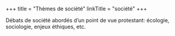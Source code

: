 +++
title = "Thèmes de société"
linkTitle = "société"
+++

Débats de société abordés d’un point de vue protestant: écologie, sociologie, enjeux éthiques, etc.
